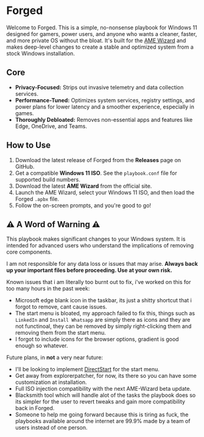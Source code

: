 # Forged

Welcome to Forged. This is a simple, no-nonsense playbook for Windows 11 designed for gamers, power users, and anyone who wants a cleaner, faster, and more private OS without the bloat. It's built for the [AME Wizard](https://ameliorated.io/) and makes deep-level changes to create a stable and optimized system from a stock Windows installation.

## Core

*   **Privacy-Focused:** Strips out invasive telemetry and data collection services.
*   **Performance-Tuned:** Optimizes system services, registry settings, and power plans for lower latency and a smoother experience, especially in games.
*   **Thoroughly Debloated:** Removes non-essential apps and features like Edge, OneDrive, and Teams.

## How to Use

1.  Download the latest release of Forged from the **Releases** page on GitHub.
2.  Get a compatible **Windows 11 ISO**. See the `playbook.conf` file for supported build numbers.
3.  Download the latest **AME Wizard** from the official site.
4.  Launch the AME Wizard, select your Windows 11 ISO, and then load the Forged `.apbx` file.
5.  Follow the on-screen prompts, and you're good to go!

## ⚠️ A Word of Warning ⚠️

This playbook makes significant changes to your Windows system. It is intended for advanced users who understand the implications of removing core components.

I am not responsible for any data loss or issues that may arise. **Always back up your important files before proceeding. Use at your own risk.**

Known issues that i am literally too burnt out to fix, i've worked on this for too many hours in the past week:
 
 * Microsoft edge blank icon in the taskbar, its just a shitty shortcut that i forgot to remove, cant cause issues.
 * The start menu is bloated, my approach failed to fix this, things such as `LinkedIn` and `Install Whatsapp` are simply there as icons and they are not functinoal, they can be removed by simply right-clicking them and removing them from the start menu.
 * I forgot to include icons for the browser options, gradient is good enough so whatever.

Future plans, in **not** a very near future:

* I'll be looking to implement [DirectStart](https://github.com/Lixkote/DirectStart) for the start menu.
* Get away from explorerpatcher, for now, its there so you can have some customization at installation.
* Full ISO injection compatibility with the next AME-Wizard beta update.
* Blacksmith tool which will handle alot of the tasks the playbook does so its simpler for the user to revert tweaks and gain more compatibility back in Forged.
* Someone to help me going forward because this is tiring as fuck, the playbooks available around the internet are 99.9% made by a team of users instead of one person.
